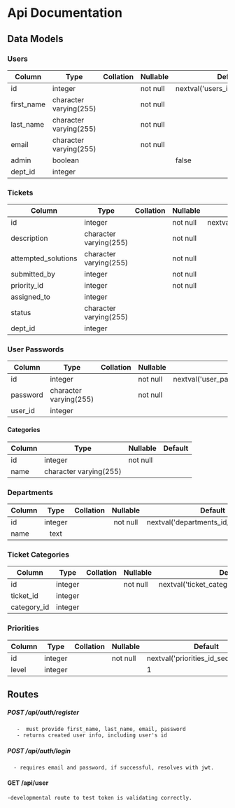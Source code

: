 # Api Documentation

## Data Models

### Users

| Column     | Type                   | Collation | Nullable | Default                           |
| ---------- | ---------------------- | --------- | -------- | --------------------------------- |
| id         | integer                |           | not null | nextval('users_id_seq'::regclass) |
| first_name | character varying(255) |           | not null |
| last_name  | character varying(255) |           | not null |
| email      | character varying(255) |           | not null |
| admin      | boolean                |           |          | false                             |
| dept_id    | integer                |           |          |

### Tickets

| Column              | Type                   | Collation | Nullable | Default                             |
| ------------------- | ---------------------- | --------- | -------- | ----------------------------------- |
| id                  | integer                |           | not null | nextval('tickets_id_seq'::regclass) |
| description         | character varying(255) |           | not null |
| attempted_solutions | character varying(255) |           | not null |
| submitted_by        | integer                |           | not null |
| priority_id         | integer                |           | not null |
| assigned_to         | integer                |           |          |
| status              | character varying(255) |           |          |
| dept_id             | integer                |           |          |

### User Passwords

| Column   | Type                   | Collation | Nullable | Default                                    |
| -------- | ---------------------- | --------- | -------- | ------------------------------------------ |
| id       | integer                |           | not null | nextval('user_passwords_id_seq'::regclass) |
| password | character varying(255) |           | not null |
| user_id  | integer                |           |          |

#### Categories

| Column | Type                   | Nullable | Default |
| ------ | ---------------------- | -------- | ------- |
| id     | integer                | not null |
| name   | character varying(255) |          |

### Departments

| Column |  Type   | Collation | Nullable | Default                                 |
| ------ | :-----: | :-------: | :------: | --------------------------------------- |
| id     | integer |           | not null | nextval('departments_id_seq'::regclass) |
| name   |  text   |           |          |

### Ticket Categories

| Column      | Type    | Collation | Nullable | Default                                       |
| ----------- | ------- | --------- | -------- | --------------------------------------------- |
| id          | integer |           | not null | nextval('ticket_categories_id_seq'::regclass) |
| ticket_id   | integer |           |          |
| category_id | integer |           |          |

### Priorities

| Column | Type    | Collation | Nullable | Default                                |
| ------ | ------- | --------- | -------- | -------------------------------------- |
| id     | integer |           | not null | nextval('priorities_id_seq'::regclass) |
| level  | integer |           |          | 1                                      |

## Routes

##### POST /api/auth/register

       -  must provide first_name, last_name, email, password
       - returns created user info, including user's id

##### POST /api/auth/login

      - requires email and password, if successful, resolves with jwt.

#### GET /api/user

    -developmental route to test token is validating correctly.
